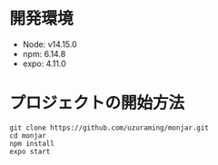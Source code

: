 # 開発環境
- Node: v14.15.0
- npm: 6.14.8
- expo: 4.11.0

# プロジェクトの開始方法
```````````
git clone https://github.com/uzuraming/monjar.git
cd monjar
npm install
expo start
```````````